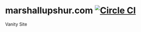 marshallupshur.com [![Circle CI](https://circleci.com/gh/marshallbu/marshallupshur.com.svg?style=svg&circle-token=81bcac68eaf2b07d70f776e03d04f2c455350c1c)](https://circleci.com/gh/marshallbu/marshallupshur.com)
==================

Vanity Site
